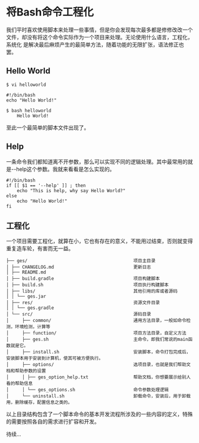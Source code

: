 将Bash命令工程化
======

我们平时喜欢使用脚本来处理一些事情，但是你会发现每次最多都是修修改改一个文件，却没有将这个命令实际作为一个项目来处理。无论使用什么语言，工程化，系统化
是解决最后麻烦产生的最简单方法，随着功能的无限扩张，语法修正也罢。

## Hello World

``` 
$ vi helloworld

#!/bin/bash
echo "Hello World!"

$ bash helloworld
    Hello World!
```

至此一个最简单的脚本文件出现了。

## Help

一条命令我们都知道离不开参数，那么可以实现不同的逻辑处理。其中最常用的就是--help这个参数。我就来看看是怎么实现的。

```
#!/bin/bash
if [[ $1 == '--help' ]] ; then
    echo "This is help, why say Hello World?"
else 
    echo "Hello World!"
fi 
```

## 工程化

一个项目需要工程化，就算在小，它也有存在的意义，不能用过结束，否则就变得重复造车轮，有害而无一益。


``` 
├── ges/                                        项目主目录
│ ├── CHANGELOG.md                              更新日志
│ ├── README.md                                 
│ ├── build.gradle                              项目构建脚本
│ ├── build.sh                                  项目执行构建脚本
│ ├── libs/                                     其他引用的库或者源码
│ │ └── ges.jar
│ ├── res/                                      资源文件目录
│ │ └── ges.gradle
│ └── src/                                      源码目录
│     ├── common/                               通用方法目录，一般如命令检测，环境检测，计算等
│     ├── function/                             项目方法目录，自定义方法
│     ├── ges.sh                                主命令，即我们常说的main函数就是它。
│     ├── install.sh                            安装脚本，命令打包完成后，安装脚本用于安装到计算机，使其可被方便执行。
│     ├── options/                              选项目录，也就是我们帮助文档和帮助参数的设置
│     │ ├── ges_option_help.txt                 帮助文档，你想要展示给别人看的帮助信息
│     │ └── ges_options.sh                      命令参数处理逻辑
│     └── uninstall.sh                          卸载命令，安装后，用于卸载用，删除缓存，配置信息之类的。

```

以上目录结构包含了一个脚本命令的基本开发流程所涉及的一些内容的定义，特殊的需要按照各自的需求进行扩容和开发。

待续...